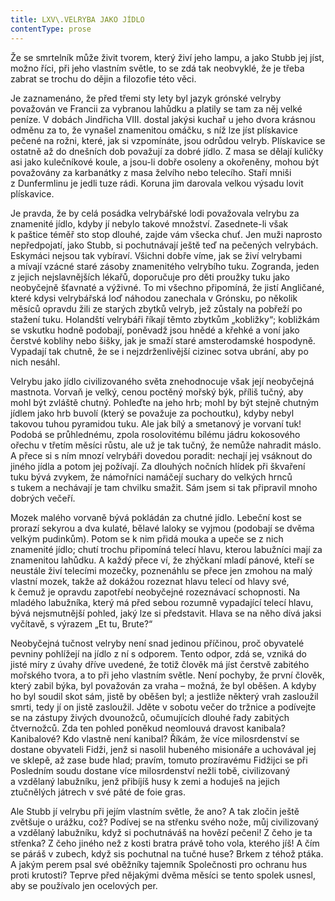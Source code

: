 ```yaml
---
title: LXV\.VELRYBA JAKO JÍDLO
contentType: prose
---
```


  

Že se smrtelník může živit tvorem, který živí jeho lampu, a jako Stubb jej jíst, možno říci, při jeho vlastním světle, to se zdá tak neobvyklé, že je třeba zabrat se trochu do dějin a filozofie této věci.

Je zaznamenáno, že před třemi sty lety byl jazyk grónské velryby považován ve Francii za vybranou lahůdku a platily se tam za něj velké peníze. V dobách Jindřicha VIII. dostal jakýsi kuchař u jeho dvora krásnou odměnu za to, že vynašel znamenitou omáčku, s níž lze jíst plískavice pečené na rožni, které, jak si vzpomínáte, jsou odrůdou velryb. Plískavice se ostatně až do dnešních dob považují za dobré jídlo. Z masa se dělají kuličky asi jako kulečníkové koule, a jsou-li dobře osoleny a okořeněny, mohou být považovány za karbanátky z masa želvího nebo telecího. Staří mniši z Dunfermlinu je jedli tuze rádi. Koruna jim darovala velkou výsadu lovit plískavice.

Je pravda, že by celá posádka velrybářské lodi považovala velrybu za znamenité jídlo, kdyby jí nebylo takové množství. Zasednete-li však k paštice téměř sto stop dlouhé, zajde vám všecka chuť. Jen muži naprosto nepředpojatí, jako Stubb, si pochutnávají ještě teď na pečených velrybách. Eskymáci nejsou tak vybíraví. Všichni dobře víme, jak se živí velrybami a mívají vzácné staré zásoby znamenitého velrybího tuku. Zogranda, jeden z jejich nejslavnějších lékařů, doporučuje pro děti proužky tuku jako neobyčejně šťavnaté a výživné. To mi všechno připomíná, že jistí Angličané, které kdysi velrybářská loď náhodou zanechala v Grónsku, po několik měsíců opravdu žili ze starých zbytků velryb, jež zůstaly na pobřeží po stažení tuku. Holandští velrybáři říkají těmto zbytkům „kobližky“; kobližkám se vskutku hodně podobají, poněvadž jsou hnědé a křehké a voní jako čerstvé koblihy nebo šišky, jak je smaží staré amsterodamské hospodyně. Vypadají tak chutně, že se i nejzdrženlivější cizinec sotva ubrání, aby po nich nesáhl.

Velrybu jako jídlo civilizovaného světa znehodnocuje však její neobyčejná mastnota. Vorvaň je velký, cenou poctěný mořský býk, příliš tučný, aby mohl být zvláště chutný. Pohleďte na jeho hrb; mohl by být stejně chutným jídlem jako hrb buvolí (který se považuje za pochoutku), kdyby nebyl takovou tuhou pyramidou tuku. Ale jak bílý a smetanový je vorvaní tuk! Podobá se průhlednému, zpola rosolovitému bílému jádru kokosového ořechu v třetím měsíci růstu, ale už je tak tučný, že nemůže nahradit máslo. A přece si s ním mnozí velrybáři dovedou poradit: nechají jej vsáknout do jiného jídla a potom jej požívají. Za dlouhých nočních hlídek při škvaření tuku bývá zvykem, že námořníci namáčejí suchary do velkých hrnců s tukem a nechávají je tam chvilku smažit. Sám jsem si tak připravil mnoho dobrých večeří.

Mozek malého vorvaně bývá pokládán za chutné jídlo. Lebeční kost se prorazí sekyrou a dva kulaté, bělavé laloky se vyjmou (podobají se dvěma velkým pudinkům). Potom se k nim přidá mouka a upeče se z nich znamenité jídlo; chutí trochu připomíná telecí hlavu, kterou labužníci mají za znamenitou lahůdku. A každý přece ví, že zhýčkaní mladí pánové, kteří se neustále živí telecími mozečky, poznenáhlu se přece jen zmohou na malý vlastní mozek, takže až dokážou rozeznat hlavu telecí od hlavy své, k čemuž je opravdu zapotřebí neobyčejné rozeznávací schopnosti. Na mladého labužníka, který má před sebou rozumně vypadající telecí hlavu, bývá nejsmutnější pohled, jaký lze si představit. Hlava se na něho dívá jaksi vyčítavě, s výrazem „Et tu, Brute?“

Neobyčejná tučnost velryby není snad jedinou příčinou, proč obyvatelé pevniny pohlížejí na jídlo z ní s odporem. Tento odpor, zdá se, vzniká do jisté míry z úvahy dříve uvedené, že totiž člověk má jíst čerstvě zabitého mořského tvora, a to při jeho vlastním světle. Není pochyby, že první člověk, který zabil býka, byl považován za vraha – možná, že byl oběšen. A kdyby ho byl soudil skot sám, jistě by oběšen byl; a jestliže některý vrah zasloužil smrti, tedy jí on jistě zasloužil. Jděte v sobotu večer do tržnice a podívejte se na zástupy živých dvounožců, očumujících dlouhé řady zabitých čtvernožců. Zda ten pohled poněkud neomlouvá dravost kanibala? Kanibalové? Kdo vlastně není kanibal? Říkám, že více milosrdenství se dostane obyvateli Fidži, jenž si nasolil hubeného misionáře a uchovával jej ve sklepě, až zase bude hlad; pravím, tomuto prozíravému Fidžijci se při Posledním soudu dostane více milosrdenství nežli tobě, civilizovaný a vzdělaný labužníku, jenž přibíjíš husy k zemi a hoduješ na jejich ztučnělých játrech v své pâté de foie gras.

Ale Stubb jí velrybu při jejím vlastním světle, že ano? A tak zločin ještě zvětšuje o urážku, což? Podívej se na střenku svého nože, můj civilizovaný a vzdělaný labužníku, když si pochutnáváš na hovězí pečeni! Z čeho je ta střenka? Z čeho jiného než z kosti bratra právě toho vola, kterého jíš! A čím se páráš v zubech, když sis pochutnal na tučné huse? Brkem z téhož ptáka. A jakým perem psal své oběžníky tajemník Společnosti pro ochranu hus proti krutosti? Teprve před nějakými dvěma měsíci se tento spolek usnesl, aby se používalo jen ocelových per.
